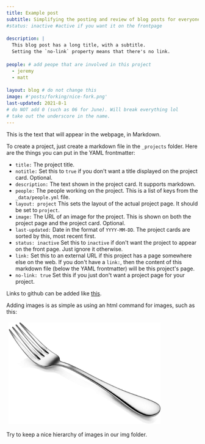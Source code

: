 ```yaml
---
title: Example post
subtitle: Simplifying the posting and review of blog posts for everyone
#status: inactive #active if you want it on the frontpage

description: |
  This blog post has a long title, with a subtitle.
  Setting the `no-link` property means that there's no link.

people: # add peope that are involved in this project
  - jeremy
  - matt

layout: blog # do not change this
image: #'posts/forking/nice-fork.png'
last-updated: 2021-8-1
# do NOT add 0 (such as 06 for June). Will break everything lol
# take out the underscore in the name.
---
```

This is the text that will appear in the webpage, in Markdown.

To create a project, just create a markdown file in the `_projects` folder. Here are the things you can put in the YAML frontmatter:

- `title:` The project title.
- `notitle:` Set this to `true` if you don't want a title displayed on the project card. Optional.
- `description:` The text shown in the project card. It supports markdown.
- `people:` The people working on the project. This is a list of keys from the `_data/people.yml` file.
- `layout: project` This sets the layout of the actual project page. It should be set to `project`.
- `image:` The URL of an image for the project. This is shown on both the project page and the project card. Optional.
- `last-updated:` Date in the format of `YYYY-MM-DD`. The project cards are sorted by this, most recent first.
- `status: inactive` Set this to `inactive` if don't want the project to appear on the front page. Just ignore it otherwise.
- `link:` Set this to an external URL if this project has a page somewhere else on the web. If you don't have a `link:`, then the content of this markdown file (below the YAML frontmatter) will be this project's page.
- `no-link: true` Set this if you just don't want a project page for your project.

Links to github can be added like
[this](https://github.com/hlml-toronto/).

Adding images is as simple as using an html command for images, such as this:

<img src="/img/posts/forking/nice-fork.jpg" alt="idp" width="400px" align="center" style="padding:5px;">

Try to keep a nice hierarchy of images in our img folder.
